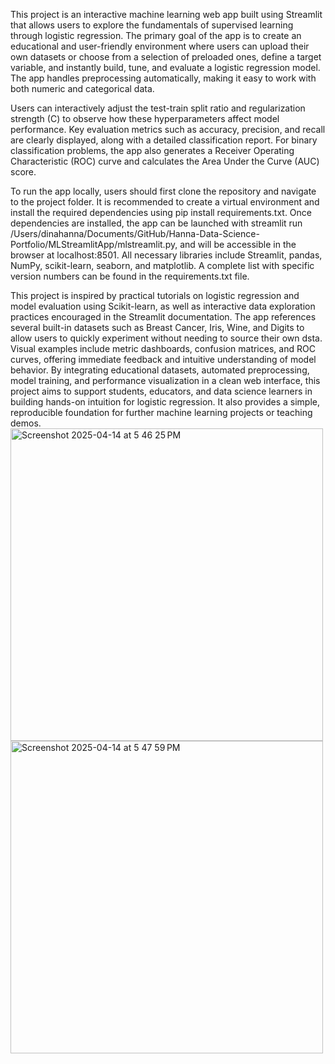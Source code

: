 This project is an interactive machine learning web app built using Streamlit that allows users to explore the fundamentals of supervised learning through logistic regression. The primary goal of the app is to create an educational and user-friendly environment where users can upload their own datasets or choose from a selection of preloaded ones, define a target variable, and instantly build, tune, and evaluate a logistic regression model. The app handles preprocessing automatically, making it easy to work with both numeric and categorical data.

Users can interactively adjust the test-train split ratio and regularization strength (C) to observe how these hyperparameters affect model performance. Key evaluation metrics such as accuracy, precision, and recall are clearly displayed, along with a detailed classification report. For binary classification problems, the app also generates a Receiver Operating Characteristic (ROC) curve and calculates the Area Under the Curve (AUC) score. 

To run the app locally, users should first clone the repository and navigate to the project folder. It is recommended to create a virtual environment and install the required dependencies using pip install requirements.txt. Once dependencies are installed, the app can be launched with streamlit run /Users/dinahanna/Documents/GitHub/Hanna-Data-Science-Portfolio/MLStreamlitApp/mlstreamlit.py, and will be accessible in the browser at localhost:8501. All necessary libraries include Streamlit, pandas, NumPy, scikit-learn, seaborn, and matplotlib. A complete list with specific version numbers can be found in the requirements.txt file.

This project is inspired by practical tutorials on logistic regression and model evaluation using Scikit-learn, as well as interactive data exploration practices encouraged in the Streamlit documentation. The app references several built-in datasets such as Breast Cancer, Iris, Wine, and Digits to allow users to quickly experiment without needing to source their own dsta. Visual examples include metric dashboards, confusion matrices, and ROC curves, offering immediate feedback and intuitive understanding of model behavior. By integrating educational datasets, automated preprocessing, model training, and performance visualization in a clean web interface, this project aims to support students, educators, and data science learners in building hands-on intuition for logistic regression. It also provides a simple, reproducible foundation for further machine learning projects or teaching demos. 
<img width="500" alt="Screenshot 2025-04-14 at 5 46 25 PM" src="https://github.com/user-attachments/assets/ccd764b0-77f4-4981-8277-c5129598b583" />
<img width="500" alt="Screenshot 2025-04-14 at 5 47 59 PM" src="https://github.com/user-attachments/assets/b5952356-0322-4922-bcbb-f0cfb2a45989" />
